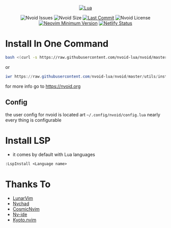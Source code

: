 <div align="center">
        
[![Lua](https://img.shields.io/badge/Made%20with%20Lua-blue.svg?style=for-the-badge&logo=lua)](https://lua.org)

</div>

<div align="center">


![Nvoid Issues](https://img.shields.io/github/issues/nvoid-lua/nvoid?color=red&style=flat-square)
![Nvoid Size](https://img.shields.io/github/repo-size/nvoid-lua/nvoid?style=flat-square)
[![Last Commit](https://img.shields.io/github/last-commit/nvoid-lua/nvoid.svg?style=flat-square&label=Last%20Commit&color=58eb34)](https://github.com/nvoid-lua/nvoid/pulse)
![Nvoid License](https://img.shields.io/github/license/nvoid-lua/nvoid?style=flat-square)
[![Neovim Minimum Version](https://img.shields.io/badge/Neovim-0.7+-blueviolet.svg?style=flat-square&logo=Neovim&logoColor=white)](https://github.com/neovim/neovim)
[![Netlify Status](https://api.netlify.com/api/v1/badges/215cd34c-a660-4a6d-b85d-0af87869dc7c/deploy-status)](https://app.netlify.com/sites/nvoid/deploys)



</div>


# Install In One Command
```bash
bash <(curl -s https://raw.githubusercontent.com/nvoid-lua/nvoid/master/utils/installer/install.sh)
```
or 

```powershell
iwr https://raw.githubusercontent.com/nvoid-lua/nvoid/master/utils/installer/install.ps1 -UseBasicParsing | iex
```


for more info go to https://nvoid.org
## Config
the user config for nvoid is located art `~/.config/nvoid/config.lua` nearly every thing is configurable

# Install LSP
+ it comes by default with Lua languages
```vim
:LspInstall <Language name>
```
        

</details>
        
# Thanks To
+ [LunarVim](https://github.com/LunarVim/LunarVim)
+ [Nvchad](https://github.com/NvChad/NvChad)
+ [CosmicNvim](https://github.com/mattleong/CosmicNvim)
+ [Nv-ide](https://github.com/crivotz/nv-ide)
+ [Kyoto.nvim](https://github.com/samrath2007/kyoto.nvim) 
